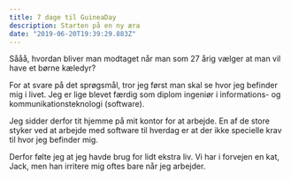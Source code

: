 ```yaml
---
title: 7 dage til GuineaDay 
description: Starten på en ny æra
date: "2019-06-20T19:39:29.883Z"
---
```


Sååå, hvordan bliver man modtaget når man som 27 årig vælger at man vil have et børne kæledyr?

For at svare på det sprøgsmål, tror jeg først man skal se hvor jeg befinder mig i livet. 
Jeg er lige blevet færdig som diplom ingeniør i informations- og kommunikationsteknologi (software). 

Jeg sidder derfor tit hjemme på mit kontor for at arbejde. En af de store styker ved at arbejde med software til hverdag er at der ikke specielle
krav til hvor jeg befinder mig.

Derfor følte jeg at jeg havde brug for lidt ekstra liv. Vi har i forvejen en kat, Jack, men han irritere mig oftes bare når jeg arbejder.
